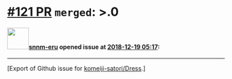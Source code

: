 # [\#121 PR](https://github.com/komeiji-satori/Dress/pull/121) `merged`: >.0

#### <img src="https://avatars.githubusercontent.com/u/30970568?u=75f56ad4bfafd1bf1d72f59e5e5ba109149acda3&v=4" width="50">[snnm-eru](https://github.com/snnm-eru) opened issue at [2018-12-19 05:17](https://github.com/komeiji-satori/Dress/pull/121):






-------------------------------------------------------------------------------



[Export of Github issue for [komeiji-satori/Dress](https://github.com/komeiji-satori/Dress).]
